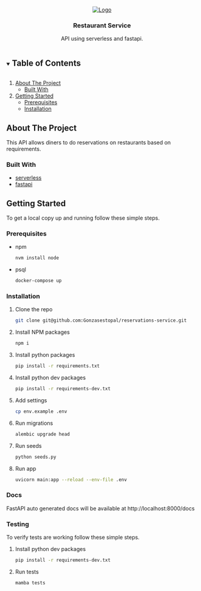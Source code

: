 <br />
<p align="center">
  <a href="https://github.com/gonzasestopal/lambda-integrations/serverless-fast">
    <img src="https://fastapi.tiangolo.com/img/logo-margin/logo-teal.png" alt="Logo">
  </a>

  <h3 align="center">Restaurant Service</h3>

  <p align="center">
    API using serverless and fastapi.
    <br />
  </p>
</p>



<!-- TABLE OF CONTENTS -->
<details open="open">
  <summary><h2 style="display: inline-block">Table of Contents</h2></summary>
  <ol>
    <li>
      <a href="#about-the-project">About The Project</a>
      <ul>
        <li><a href="#built-with">Built With</a></li>
      </ul>
    </li>
    <li>
      <a href="#getting-started">Getting Started</a>
      <ul>
        <li><a href="#prerequisites">Prerequisites</a></li>
        <li><a href="#installation">Installation</a></li>
      </ul>
    </li>
  </ol>
</details>



<!-- ABOUT THE PROJECT -->
## About The Project

This API allows diners to do reservations on restaurants based on requirements.


### Built With

* [serverless](https://www.serverless.com/)
* [fastapi](https://fastapi.tiangolo.com/)



<!-- GETTING STARTED -->
## Getting Started

To get a local copy up and running follow these simple steps.

### Prerequisites

* npm
  ```sh
  nvm install node
  ```

* psql
  ```sh
  docker-compose up
  ```

### Installation

1. Clone the repo
   ```sh
   git clone git@github.com:Gonzasestopal/reservations-service.git
   ```
2. Install NPM packages
   ```sh
   npm i
   ```

3. Install python packages
   ```sh
   pip install -r requirements.txt
   ```

4. Install python dev packages
   ```sh
   pip install -r requirements-dev.txt
   ```

5. Add settings
   ```sh
   cp env.example .env
   ```

6. Run migrations
   ```sh
   alembic upgrade head
   ```

7. Run seeds
   ```sh
   python seeds.py
   ```

8. Run app
    ```sh
    uvicorn main:app --reload --env-file .env
    ```


### Docs

FastAPI auto generated docs will be available at http://localhost:8000/docs

### Testing

To verify tests are working follow these simple steps.

1. Install python dev packages
   ```sh
   pip install -r requirements-dev.txt
   ```

2. Run tests
    ```sh
    mamba tests
    ```
